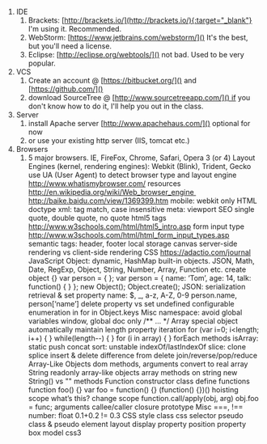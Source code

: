 1. IDE
	1. Brackets: [http://brackets.io/](http://brackets.io/){:target="_blank"} I'm using it. Recommended.
	1. WebStorm: [https://www.jetbrains.com/webstorm/]() It's the best, but you'll need a license.
	1. Eclipse: [http://eclipse.org/webtools/]() not bad. Used to be very popular.
1. VCS
	1. Create an account @ [https://bitbucket.org/]() and [https://github.com/]()
	1. download SourceTree @ [http://www.sourcetreeapp.com/]() if you don't know how to do it, I'll help you out in the class.
1. Server
	1. install Apache server [http://www.apachehaus.com/]() optional for now
	1. or use your existing http server (IIS, tomcat etc.)
1. Browsers
	1. 5 major browsers. IE, FireFox, Chrome, Safari, Opera
3 (or 4) Layout Engines (kernel, rendering engines): Webkit (Blink), Trident, Gecko
use UA (User Agent) to detect browser type and layout engine http://www.whatismybrowser.com/ 
resources http://en.wikipedia.org/wiki/Web_browser_engine http://baike.baidu.com/view/1369399.htm
mobile: webkit only
HTML
doctype
xml: tag match, case insensitive
meta: viewport
SEO
single quote, double quote, no quote
html5 tags http://www.w3schools.com/html/html5_intro.asp
form input type http://www.w3schools.com/html/html_form_input_types.asp
semantic tags: header, footer
local storage
canvas
server-side rendering vs client-side rendering
CSS https://adactio.com/journal
JavaScript
Object: dynamic, HashMap
built-in objects. JSON, Math, Date, RegExp, Object, String, Number, Array, Function etc.
create object
{}
var person = { };
var person = {
    name: ‘Tom’,
    age: 14,
    talk: function() {
    }
};
new Object();
Object.create();
JSON: serialization
retrieval & set
property name: $, _, a-z, A-Z, 0-9
person.name, person[‘name’]
delete property vs set undefined
configurable
enumeration
in
for in
Object.keys
Misc
namespace: avoid global variables
window, global
doc only /** ... */
Array
special object
automatically maintain length property
iteration
for (var i=0; i<length; i++) { }
while(length--) { }
for (i in array) { }
forEach
methods
isArray: static
push
concat
sort: unstable
indexOf/lastIndexOf
slice: clone
splice
insert & delete
difference from delete
join/reverse/pop/reduce
Array-Like Objects
dom methods, arguments
convert to real array
String
readonly array-like objects
array methods on string
new String() vs ""
methods
Function
constructor class
define functions
function foo() {}
var foo = function() {}
(function() {})()
hoisting
scope
what’s this?
change scope
function.call/apply(obj, arg)
obj.foo = func;
arguments
callee/caller
closure
prototype
Misc
===, !==
number: float 0.1+0.2 != 0.3
CSS
style
class
css selector
pseudo class & pseudo element
layout
display property
position property
box model
css3

